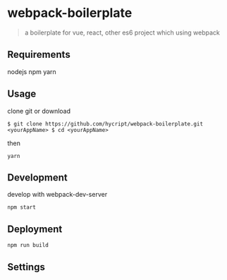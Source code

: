 webpack-boilerplate
===========
> a boilerplate for vue, react, other es6 project which using webpack

## Requirements
nodejs
npm
yarn

## Usage
clone git or download 

``
$ git clone https://github.com/hycript/webpack-boilerplate.git <yourAppName>
$ cd <yourAppName>
`` 

then 

``yarn``

## Development
develop with webpack-dev-server

``
npm start
``

## Deployment
``
npm run build
``

## Settings

